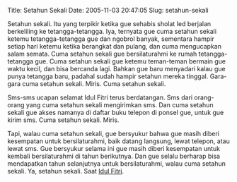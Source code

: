 Title: Setahun Sekali
Date: 2005-11-03 20:47:05
Slug: setahun-sekali

Setahun sekali. Itu yang terpikir ketika gue sehabis sholat Ied berjalan berkeliling ke tetangga-tetangga. Iya, ternyata gue cuma setahun sekali ketemu tetangga-tetangga gue dan ngobrol banyak, sementara hampir setiap hari ketemu ketika berangkat dan pulang, dan cuma mengucapkan salam semata. Cuma setahun sekali gue bersilaturahmi ke rumah tetangga-tetangga gue. Cuma setahun sekali gue ketemu teman-teman bermain gue waktu kecil, dan bisa bercanda lagi. Bahkan gue baru menyadari kalau gue punya tetangga baru, padahal sudah hampir setahun mereka tinggal. Gara-gara cuma setahun sekali. Miris. Cuma setahun sekali.

Sms-sms ucapan selamat Idul Fitri terus berdatangan. Sms dari orang-orang yang cuma setahun sekali mengirimkan sms. Dan cuma setahun sekali gue akses namanya di daftar buku telepon di ponsel gue, untuk gue kirim sms. Cuma setahun sekali. Miris.

Tapi, walau cuma setahun sekali, gue bersyukur bahwa gue masih diberi kesempatan untuk bersilaturahmi, baik datang langsung, lewat telepon, atau lewat sms. Gue bersyukur selama ini gue masih diberi kesempatan untuk kembali bersilaturahmi di tahun berikutnya. Dan gue selalu berharap bisa mendapatkan tahun selanjutnya untuk bersilaturahmi, walau cuma setahun sekali. Ya, setahun sekali. Saat [Idul Fitri](http://aldi.kriwil.com/2005/11/02/idul-fitri/).